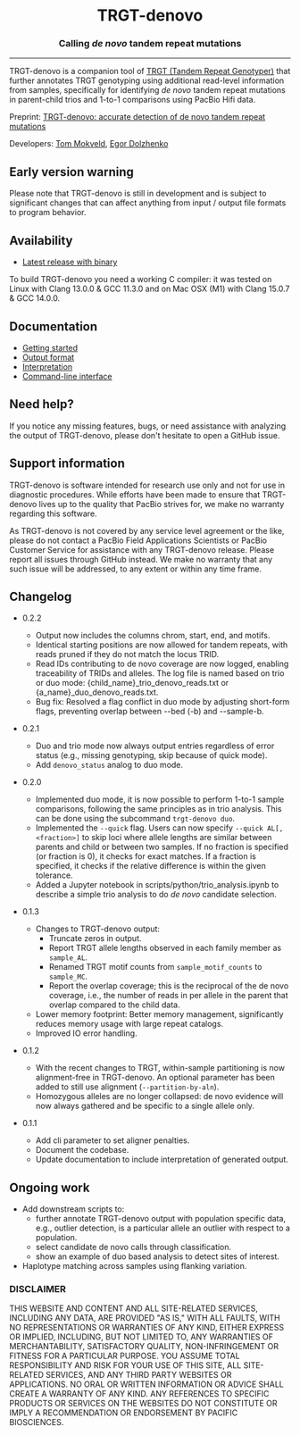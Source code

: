 <h1 align="center"></></h1>

<h1 align="center">TRGT-denovo</h1>

<h3 align="center">Calling <em>de novo</em> tandem repeat mutations</h3>

***

TRGT-denovo is a companion tool of [TRGT (Tandem Repeat Genotyper)](https://github.com/PacificBiosciences/trgt) that further annotates TRGT genotyping using additional read-level information from samples, specifically for identifying *de novo* tandem repeat mutations in parent-child trios and 1-to-1 comparisons using PacBio Hifi data.

Preprint: [TRGT-denovo: accurate detection of de novo tandem repeat mutations](https://doi.org/10.1101/2024.07.16.600745)

Developers: [Tom Mokveld](https://github.com/tmokveld), [Egor Dolzhenko](https://github.com/egor-dolzhenko)

## Early version warning

Please note that TRGT-denovo is still in development and is subject to significant changes that can affect anything from input / output file formats to program behavior.

## Availability

* [Latest release with binary](https://github.com/PacificBiosciences/trgt-denovo/releases/latest)

To build TRGT-denovo you need a working C compiler: it was tested on Linux with Clang 13.0.0 & GCC 11.3.0 and on Mac OSX (M1) with Clang 15.0.7 & GCC 14.0.0.

## Documentation

* [Getting started](docs/example.md)
* [Output format](docs/output.md)
* [Interpretation](docs/interpretation.md)
* [Command-line interface](docs/cli.md)

## Need help?
If you notice any missing features, bugs, or need assistance with analyzing the output of TRGT-denovo, 
please don't hesitate to open a GitHub issue.

## Support information
TRGT-denovo is software intended for research use only and not for use in diagnostic procedures. 
While efforts have been made to ensure that TRGT-denovo lives up to the quality that PacBio strives for, we make no warranty regarding this software.

As TRGT-denovo is not covered by any service level agreement or the like, please do not contact a PacBio Field Applications Scientists or PacBio Customer Service for assistance with any TRGT-denovo release. 
Please report all issues through GitHub instead. 
We make no warranty that any such issue will be addressed, to any extent or within any time frame.

## Changelog

- 0.2.2
  - Output now includes the columns chrom, start, end, and motifs.
  - Identical starting positions are now allowed for tandem repeats, with reads pruned if they do not match the locus TRID.
  - Read IDs contributing to de novo coverage are now logged, enabling traceability of TRIDs and alleles. The log file is named based on trio or duo mode: {child_name}_trio_denovo_reads.txt or {a_name}_duo_denovo_reads.txt.
  - Bug fix: Resolved a flag conflict in duo mode by adjusting short-form flags, preventing overlap between --bed (-b) and --sample-b.

- 0.2.1
  - Duo and trio mode now always output entries regardless of error status (e.g., missing genotyping, skip because of quick mode).
  - Add `denovo_status` analog to duo mode.

- 0.2.0
  - Implemented duo mode, it is now possible to perform 1-to-1 sample comparisons, following the same principles as in trio analysis. This can be done using the subcommand `trgt-denovo duo`.
  - Implemented the `--quick` flag. Users can now specify `--quick AL[,<fraction>]` to skip loci where allele lengths are similar between parents and child or between two samples. If no fraction is specified (or fraction is 0), it checks for exact matches. If a fraction is specified, it checks if the relative difference is within the given tolerance.
  - Added a Jupyter notebook in scripts/python/trio_analysis.ipynb to describe a simple trio analysis to do *de novo* candidate selection.

- 0.1.3
  - Changes to TRGT-denovo output:
      - Truncate zeros in output.
      - Report TRGT allele lengths observed in each family member as `sample_AL`.
      - Renamed TRGT motif counts from `sample_motif_counts` to `sample_MC`.
      - Report the overlap coverage; this is the reciprocal of the de novo coverage, i.e., the number of reads in per allele in the parent that overlap compared to the child data.
  - Lower memory footprint: Better memory management, significantly reduces memory usage with large repeat catalogs.
  - Improved IO error handling.

- 0.1.2
  - With the recent changes to TRGT, within-sample partitioning is now alignment-free in TRGT-denovo. An optional parameter has been added to still use alignment (`--partition-by-aln`).
  - Homozygous alleles are no longer collapsed: de novo evidence will now always gathered and be specific to a single allele only.

- 0.1.1
  - Add cli parameter to set aligner penalties.
  - Document the codebase.
  - Update documentation to include interpretation of generated output.

## Ongoing work

- Add downstream scripts to: 
  - further annotate TRGT-denovo output with population specific data, e.g., outlier detection, is a particular allele an outlier with respect to a population.
  - select candidate de novo calls through classification.
  - show an example of duo based analysis to detect sites of interest.
- Haplotype matching across samples using flanking variation.

### DISCLAIMER
THIS WEBSITE AND CONTENT AND ALL SITE-RELATED SERVICES, INCLUDING ANY DATA, ARE PROVIDED "AS IS," WITH ALL FAULTS, WITH NO REPRESENTATIONS OR WARRANTIES OF ANY KIND, EITHER EXPRESS OR IMPLIED, INCLUDING, BUT NOT LIMITED TO, ANY WARRANTIES OF MERCHANTABILITY, SATISFACTORY QUALITY, NON-INFRINGEMENT OR FITNESS FOR A PARTICULAR PURPOSE. YOU ASSUME TOTAL RESPONSIBILITY AND RISK FOR YOUR USE OF THIS SITE, ALL SITE-RELATED SERVICES, AND ANY THIRD PARTY WEBSITES OR APPLICATIONS. NO ORAL OR WRITTEN INFORMATION OR ADVICE SHALL CREATE A WARRANTY OF ANY KIND. ANY REFERENCES TO SPECIFIC PRODUCTS OR SERVICES ON THE WEBSITES DO NOT CONSTITUTE OR IMPLY A RECOMMENDATION OR ENDORSEMENT BY PACIFIC BIOSCIENCES.